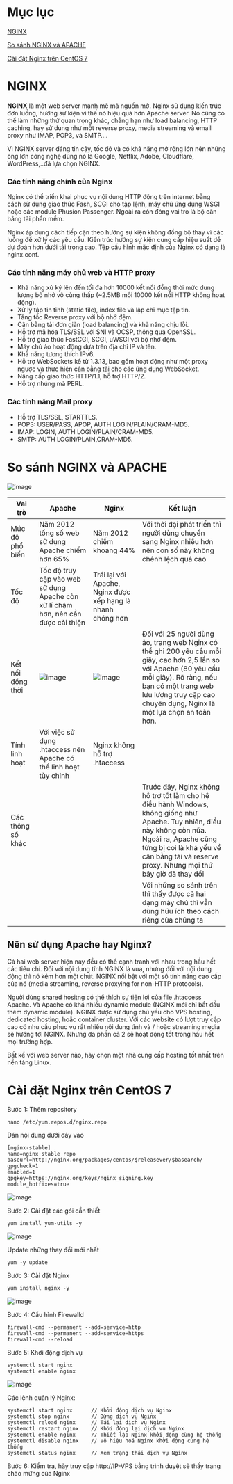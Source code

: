 # Mục lục

[NGINX](#nginx)

[So sánh NGINX và APACHE](#sosanh)

[Cài đặt Nginx trên CentOS 7](#caidat)

<a name="nginx"></a>

# NGINX

**NGINX** là một web server mạnh mẽ mã nguồn mở. Nginx sử dụng kiến trúc đơn luồng, hướng sự kiện vì thế nó hiệu quả hơn Apache server. Nó cũng có thể làm những thứ quan trọng khác, chẳng hạn như load balancing, HTTP caching, hay sử dụng như một reverse proxy, media streaming và email proxy như IMAP, POP3, và SMTP….  

Vì NGINX server đáng tin cậy, tốc độ và có khả năng mở rộng lớn nên những ông lớn công nghệ dùng nó là Google, Netflix, Adobe, Cloudflare, WordPress,..đã lựa chọn NGINX.

### Các tính năng chính của Nginx

Nginx có thể triển khai phục vụ nội dung HTTP động trên internet bằng cách sử dụng giao thức Fash, SCGI cho tập lệnh, máy chủ ứng dụng WSGI hoặc các module Phusion Passenger. Ngoài ra còn đóng vai trò là bộ cân bằng tải phần mềm. 

Nginx áp dụng cách tiếp cận theo hướng sự kiện không đồng bộ thay vì các luồng để xử lý các yêu cầu. Kiến trúc hướng sự kiện cung cấp hiệu suất dễ dự đoán hơn dưới tải trọng cao. Tệp cấu hình mặc định của Nginx có dạng là nginx.conf.

### Các tính năng máy chủ web và HTTP proxy
- Khả năng xử ký lên đến tối đa hơn 10000 kết nối đồng thời mức dung lượng bộ nhớ vô cùng thấp (~2.5MB mỗi 10000 kết nối HTTP không hoạt động).
- Xử lý tập tin tĩnh (static file), index file và lập chỉ mục tập tin. 
- Tăng tốc Reverse proxy với bộ nhớ đệm. 
- Cân bằng tải đơn giản (load balancing) và khả năng chịu lỗi. 
- Hỗ trợ mã hóa TLS/SSL với SNI và OCSP, thông qua OpenSSL. 
- Hỗ trợ giao thức FastCGI, SCGI, uWSGI với bộ nhớ đệm. 
- Máy chủ ảo hoạt động dựa trên địa chỉ IP và tên.
- Khả năng tương thích IPv6.
- Hỗ trợ WebSockets kể từ 1.3.13, bao gồm hoạt động như một proxy ngược và thực hiện cân bằng tải cho các ứng dụng WebSocket.
- Nâng cấp giao thức HTTP/1.1, hỗ trợ HTTP/2.
- Hỗ trợ nhúng mã PERL.

### Các tính năng Mail proxy
- Hỗ trợ TLS/SSL, STARTTLS.
- POP3: USER/PASS, APOP, AUTH LOGIN/PLAIN/CRAM-MD5.
- IMAP: LOGIN, AUTH LOGIN/PLAIN/CRAM-MD5.
- SMTP: AUTH LOGIN/PLAIN,CRAM-MD5.

<a name="sosanh"></a>

# So sánh NGINX và APACHE

![image](https://user-images.githubusercontent.com/111716161/188770245-b53e3cec-e4e2-47b7-98f7-af5a02de4567.png)

| Vai trò |Apache|Nginx| Kết luận |
|---|---|---|---|
|Mức độ phổ biến|Năm 2012 tổng số web sử dụng Apache chiếm hơn 65% |Năm 2012 chiếm khoảng 44%|Với thời đại phát triển thì người dùng chuyển sang Nginx nhiều hơn nên con số này không chênh lệch quá cao|
|Tốc độ|Tốc độ truy cập vào web sử dụng Apache còn xử lí chậm hơn, nên cần được cải thiện| Trái lại với Apache, Nginx được xếp hạng là nhanh chóng hơn|
|Kết nối đồng thời|![image](https://user-images.githubusercontent.com/105496635/183549108-52682f28-8584-40ee-be09-533dedc616cc.png)| ![image](https://user-images.githubusercontent.com/105496635/183549067-4d38181d-8d99-48c2-95ca-0627d02c79f5.png)| Đối với 25 người dùng ảo, trang web Nginx có thể ghi 200 yêu cầu mỗi giây, cao hơn 2,5 lần so với Apache (80 yêu cầu mỗi giây). Rõ ràng, nếu bạn có một trang web lưu lượng truy cập cao chuyên dụng, Nginx là một lựa chọn an toàn hơn.|
|Tính linh hoạt|Với việc sử dụng .htaccess nên Apache có thể linh hoạt tùy chỉnh|Nginx không hỗ trợ .htaccess||
|Các thông số khác|||Trước đây, Nginx không hỗ trợ tốt lắm cho hệ điều hành Windows, không giống như Apache. Tuy nhiên, điều này không còn nữa. Ngoài ra, Apache cũng từng bị coi là khá yếu về cân bằng tải và reserve proxy. Nhưng mọi thứ bây giờ đã thay đổi|
||||Với những so sánh trên thì thấy được cả hai dạng máy chủ thì vẫn dùng hữu ích theo cách riêng của chúng ta|

## Nên sử dụng Apache hay Nginx?
Cả hai web server hiện nay đều có thể cạnh tranh với nhau trong hầu hết các tiêu chí. Đối với nội dung tĩnh NGINX là vua, nhưng đối với nội dung động thì nó kém hơn một chút. NGINX nổi bật với một số tính năng cao cấp của nó (media streaming, reverse proxying for non-HTTP protocols).

Người dùng shared hositng có thể thích sự tiện lợi của file .htaccess Apache. Và Apache có khá nhiều dynamic module (NGINX mới chỉ bắt đầu thêm dynamic module). NGINX được sử dụng chủ yếu cho VPS hosting, dedicated hosting, hoặc container cluster. Với các website có lượt truy cập cao có nhu cầu phục vụ rất nhiều nội dung tĩnh và / hoặc streaming media sẽ hướng tới NGINX. Nhưng đa phần cả 2 sẽ hoạt động tốt trong hầu hết mọi trường hợp.

Bất kể với web server nào, hãy chọn một nhà cung cấp hosting tốt nhất trên nền tảng Linux.

<a name="caidat"></a>
# Cài đặt Nginx trên CentOS 7

Bước 1: Thêm repository

```
nano /etc/yum.repos.d/nginx.repo
```

Dán nội dung dưới đây vào

```
[nginx-stable]
name=nginx stable repo
baseurl=http://nginx.org/packages/centos/$releasever/$basearch/
gpgcheck=1
enabled=1
gpgkey=https://nginx.org/keys/nginx_signing.key
module_hotfixes=true
```

![image](https://user-images.githubusercontent.com/111716161/191454285-0079a703-c2dd-48c0-9ba5-8126486c10c6.png)

Bước 2: Cài đặt các gói cần thiết

```
yum install yum-utils -y
```

![image](https://user-images.githubusercontent.com/111716161/191454418-6bb18d4a-966a-4b2b-8406-ff82fce0fe4b.png)

Update những thay đổi mới nhất

```
yum -y update
```

Bước 3: Cài đặt Nginx

```
yum install nginx -y
```

![image](https://user-images.githubusercontent.com/111716161/191454622-cfbac531-1124-40f0-80d7-6765fd817b28.png)

Bước 4: Cấu hình Firewalld

```
firewall-cmd --permanent --add=service=http
firewall-cmd --permanent --add=service=https
firewall-cmd --reload
```

Bước 5: Khởi động dịch vụ

```
systemctl start nginx
systemctl enable nginx
```

![image](https://user-images.githubusercontent.com/111716161/191454800-43d27291-b32a-49a0-b7d8-a07e6567b773.png)

Các lệnh quản lý Nginx:

```
systemctl start nginx      // Khởi động dịch vụ Nginx
systemctl stop nginx       // Dừng dịch vụ Nginx
systemctl reload nginx     // Tải lại dịch vụ Nginx
systemctl restart nginx    // Khởi động lại dịch vụ Nginx
systemctl enable nginx     // Thiết lập Nginx khởi động cùng hệ thống
systemctl disable nginx    // Vô hiệu hoá Nginx khởi động cùng hệ thống
systemctl status nginx     // Xem trạng thái dịch vụ Nginx
```

Bước 6: Kiểm tra, hãy truy cập http://IP-VPS bằng trình duyệt sẽ thấy trang chào mừng của Nginx


